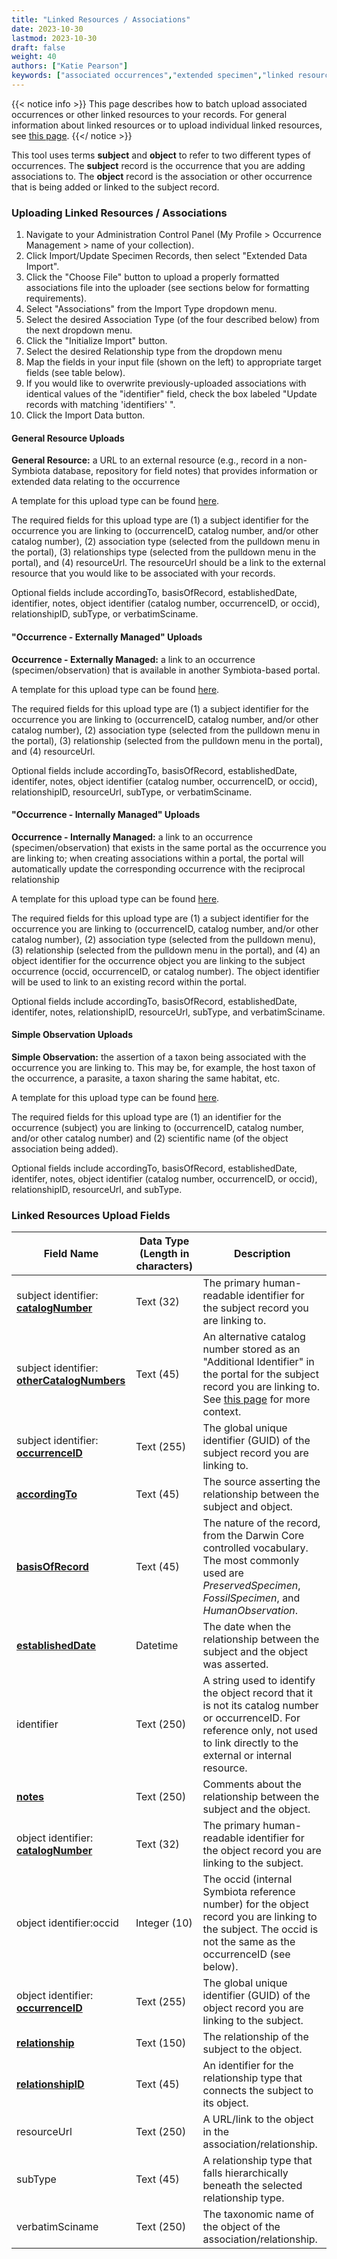```yaml
---
title: "Linked Resources / Associations"
date: 2023-10-30
lastmod: 2023-10-30
draft: false
weight: 40
authors: ["Katie Pearson"]
keywords: ["associated occurrences","extended specimen","linked resources","batch upload","relationships"]
---
```


{{< notice info >}}
  This page describes how to batch upload associated occurrences or other linked resources to your records. For general information about linked resources or to upload individual linked resources, see [this page](https://biokic.github.io/symbiota-docs/editor/links).
{{</ notice >}}

This tool uses terms **subject** and **object** to refer to two different types of occurrences. The **subject** record is the occurrence that you are adding associations to. The **object** record is the association or other occurrence that is being added or linked to the subject record.

### Uploading Linked Resources / Associations
  1. Navigate to your Administration Control Panel (My Profile > Occurrence Management > name of your collection).
  2. Click Import/Update Specimen Records, then select "Extended Data Import".
  3. Click the "Choose File" button to upload a properly formatted associations file into the uploader (see sections below for formatting requirements).
  4. Select "Associations" from the Import Type dropdown menu.
  5. Select the desired Association Type (of the four described below) from the next dropdown menu.
  6. Click the "Initialize Import" button.
  7. Select the desired Relationship type from the dropdown menu 
  8. Map the fields in your input file (shown on the left) to appropriate target fields (see table below).
  9. If you would like to overwrite previously-uploaded associations with identical values of the "identifier" field, check the box labeled "Update records with matching 'identifiers' ".
  10. Click the Import Data button.

#### General Resource Uploads

**General Resource:** a URL to an external resource (e.g., record in a non-Symbiota database, repository for field notes) that provides information or extended data relating to the occurrence

A template for this upload type can be found [here](https://biokic.github.io/symbiota-docs/documents/GeneralResourceUploadTemplate.xlsx).

The required fields for this upload type are (1) a subject identifier for the occurrence you are linking to (occurrenceID, catalog number, and/or other catalog number), (2) association type (selected from the pulldown menu in the portal), (3) relationships type (selected from the pulldown menu in the portal), and (4) resourceUrl. The resourceUrl should be a link to the external resource that you would like to be associated with your records.

Optional fields include accordingTo, basisOfRecord, establishedDate, identifier, notes, object identifier (catalog number, occurrenceID, or occid), relationshipID, subType, or verbatimSciname.

#### "Occurrence - Externally Managed" Uploads

**Occurrence - Externally Managed:** a link to an occurrence (specimen/observation) that is available in another Symbiota-based portal. 

A template for this upload type can be found [here](https://biokic.github.io/symbiota-docs/documents/OccurrenceExternalUploadTemplate.xlsx).

The required fields for this upload type are (1) a subject identifier for the occurrence you are linking to (occurrenceID, catalog number, and/or other catalog number), (2) association type (selected from the pulldown menu in the portal), (3) relationship (selected from the pulldown menu in the portal), and (4) resourceUrl.

Optional fields include accordingTo, basisOfRecord, establishedDate, identifer, notes, object identifier (catalog number, occurrenceID, or occid), relationshipID, resourceUrl, subType, or verbatimSciname.

#### "Occurrence - Internally Managed" Uploads

**Occurrence - Internally Managed:** a link to an occurrence (specimen/observation) that exists in the same portal as the occurrence you are linking to; when creating associations within a portal, the portal will automatically update the corresponding occurrence with the reciprocal relationship

A template for this upload type can be found [here](https://biokic.github.io/symbiota-docs/documents/OccurrenceInternalUploadTemplate.xlsx).

The required fields for this upload type are (1) a subject identifier for the occurrence you are linking to (occurrenceID, catalog number, and/or other catalog number), (2) association type (selected from the pulldown menu), (3) relationship (selected from the pulldown menu in the portal), and (4) an object identifier for the occurrence object you are linking to the subject occurrence (occid, occurrenceID, or catalog number). The object identifier will be used to link to an existing record within the portal.

Optional fields include accordingTo, basisOfRecord, establishedDate, identifer, notes, relationshipID, resourceUrl, subType, and verbatimSciname.

#### Simple Observation Uploads

**Simple Observation:** the assertion of a taxon being associated with the occurrence you are linking to. This may be, for example, the host taxon of the occurrence, a parasite, a taxon sharing the same habitat, etc.

A template for this upload type can be found [here](https://biokic.github.io/symbiota-docs/documents/SimpleObservationUploadTemplate.xlsx).

The required fields for this upload type are (1) an identifier for the occurrence (subject) you are linking to (occurrenceID, catalog number, and/or other catalog number) and (2) scientific name (of the object association being added).

Optional fields include accordingTo, basisOfRecord, establishedDate, identifer, notes, object identifier (catalog number, occurrenceID, or occid), relationshipID, resourceUrl, and subType.

### Linked Resources Upload Fields

| Field Name                           | Data Type (Length in characters)                                     | Description                                                                                                                                                                                                                                                                                                                                                                   |
|--------------------------------|------------------------------------------|-------------------------------------------------------------------------------------------------------------------------------------------------------------------------------------------------------------------------------------------------------------------------------------------------------------------------------------------------------------------------|
| subject identifier: [**catalogNumber**](https://dwc.tdwg.org/terms/#dwc:catalogNumber)                           | Text (32)                               | The primary human-readable identifier for the subject record you are linking to. |
| subject identifier: [**otherCatalogNumbers**](https://dwc.tdwg.org/terms/#dwc:otherCatalogNumbers)                           | Text (45)                               | An alternative catalog number stored as an "Additional Identifier" in the portal for the subject record you are linking to. See [this page](https://biokic.github.io/symbiota-docs/editor/edit/fields/catno/) for more context. |
| subject identifier: [**occurrenceID**](https://dwc.tdwg.org/terms/#dwc:occurrenceID)                           | Text (255)                               | The global unique identifier (GUID) of the subject record you are linking to. |
| [**accordingTo**](https://dwc.tdwg.org/terms/#dwc:relationshipAccordingTo)                           | Text (45)                               | The source asserting the relationship between the subject and object. |
| [**basisOfRecord**](https://dwc.tdwg.org/terms/#dwc:basisOfRecord)                           | Text (45)                               | The nature of the record, from the Darwin Core controlled vocabulary. The most commonly used are _PreservedSpecimen_, _FossilSpecimen_, and _HumanObservation_. |
| [**establishedDate**](https://dwc.tdwg.org/terms/#dwc:relationshipEstablishedDate)                           | Datetime                               | The date when the relationship between the subject and the object was asserted. |
| identifier                          | Text (250)                               | A string used to identify the object record that it is not its catalog number or occurrenceID. For reference only, not used to link directly to the external or internal resource. |
| [**notes**](https://dwc.tdwg.org/terms/#dwc:relationshipRemarks)                          | Text (250)                               | Comments about the relationship between the subject and the object. |
| object identifier: [**catalogNumber**](https://dwc.tdwg.org/terms/#dwc:catalogNumber)                           | Text (32)                               | The primary human-readable identifier for the object record you are linking to the subject. |
| object identifier:occid                           | Integer (10)                               | The occid (internal Symbiota reference number) for the object record you are linking to the subject. The occid is not the same as the occurrenceID (see below). |
| object identifier: [**occurrenceID**](https://dwc.tdwg.org/terms/#dwc:occurrenceID)                           | Text (255)                               | The global unique identifier (GUID) of the object record you are linking to the subject. |
| [**relationship**](https://dwc.tdwg.org/terms/#dwc:relationshipOfResource)                           | Text (150)                               | The relationship of the subject to the object. |
| [**relationshipID**](https://dwc.tdwg.org/terms/#dwc:relationshipOfResourceID)                           | Text (45)                               | An identifier for the relationship type that connects the subject to its object.|
| resourceUrl                           | Text (250)                               | A URL/link to the object in the association/relationship.|
| subType                           | Text (45)                               | A relationship type that falls hierarchically beneath the selected relationship type.|
| verbatimSciname                           | Text (250)                               | The taxonomic name of the object of the association/relationship.|